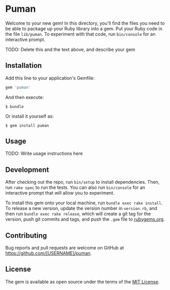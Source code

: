 # Puman

Welcome to your new gem! In this directory, you'll find the files you need to be able to package up your Ruby library into a gem. Put your Ruby code in the file `lib/puman`. To experiment with that code, run `bin/console` for an interactive prompt.

TODO: Delete this and the text above, and describe your gem

## Installation

Add this line to your application's Gemfile:

```ruby
gem 'puman'
```

And then execute:

    $ bundle

Or install it yourself as:

    $ gem install puman

## Usage

TODO: Write usage instructions here

## Development

After checking out the repo, run `bin/setup` to install dependencies. Then, run `rake spec` to run the tests. You can also run `bin/console` for an interactive prompt that will allow you to experiment.

To install this gem onto your local machine, run `bundle exec rake install`. To release a new version, update the version number in `version.rb`, and then run `bundle exec rake release`, which will create a git tag for the version, push git commits and tags, and push the `.gem` file to [rubygems.org](https://rubygems.org).

## Contributing

Bug reports and pull requests are welcome on GitHub at https://github.com/[USERNAME]/puman.


## License

The gem is available as open source under the terms of the [MIT License](http://opensource.org/licenses/MIT).

